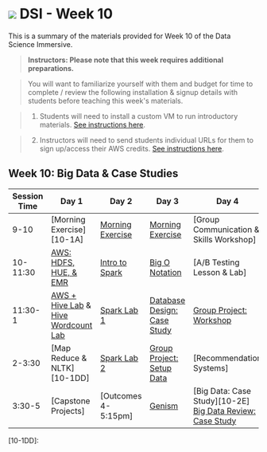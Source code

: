 # ![](https://ga-dash.s3.amazonaws.com/production/assets/logo-9f88ae6c9c3871690e33280fcf557f33.png) DSI - Week 10

This is a summary of the materials provided for Week 10 of the Data Science Immersive.

> **Instructors: Please note that this week requires additional preparations.**

> You will want to familiarize yourself with them and budget for time to complete / review the following installation & signup details with students before teaching this week's materials.

> 1. Students will need to install a custom VM to run introductory materials. [See instructions here](https://github.com/ga-students/DSI_SM_01/blob/master/curriculum/week-09/VM-big-data-setup.md).

> 2. Instructors will need to send students individual URLs for them to sign up/access their AWS credits. [See instructions here](https://github.com/ga-students/DSI_SM_01/blob/master/curriculum/week-09/VM-big-data-setup.md).

## Week 10: Big Data & Case Studies

Session Time | Day 1 | Day 2 | Day 3 | Day 4 | Day 5
 --- | --- | --- | --- | ---  | ---
9-10 | [Morning Exercise][10-1A]             | [Morning Exercise][10-3A]           | [Morning Exercise][10-4A]         | [Group Communication & Skills Workshop]             | [Morning Exercise][10-5A]
10-11:30 |[AWS: HDFS, HUE, & EMR][10-1AA]        | [Intro to Spark][10-3B]             |  [Big O Notation][10-4B] | [A/B Testing Lesson & Lab]   | [Spark: Case Study][10-3E] 
11:30-1 | [AWS + Hive Lab][10-1BB]  & [Hive Wordcount Lab][10-1CC]   | [Spark Lab 1][10-3C]      | [Database Design: Case Study][10-4B]       | [Group Project: Workshop][10-5D]  | [Group Project: Workshop][10-5C] or [Review]
2-3:30 | [Map Reduce & NLTK][10-1DD]         | [Spark Lab 2][10-3D]         | [Group Project: Setup Data][10-4C]       |  [Recommendation Systems]    | [Group Project: Workshop][10-5D]
3:30-5 | [Capstone Projects]    |  [Outcomes 4-5:15pm]       | [Genism][10-3E]| [Big Data: Case Study][10-2E] [Big Data Review: Case Study][10-4ZZ]    | [Student Presentations][10-5E]

[10-1AA]: 1.2-lesson-AWS-EMR
[10-1BB]: 1.3-lab-Hive-Queries
[10-1CC]: 1.4-lesson-Hive
[10-1DD]: 

[10-3A]: #
[10-3B]: 2.1-lesson-Spark-Intro
[10-3C]: 2.2-lab-Spark-Lab-1
[10-3D]: 2.3-lab-Spark-Lab-2
[10-3E]: 2.4-lesson-Spark-Case-Study
[10-3F]: group-lab

[10-4A]: group-lab
[10-4B]: 3.1-lesson-database-design-study
[10-4C]: group-lab
[10-4D]: group-lab
[10-4E]:group-lab
[10-4F]: group-lab
[10-4ZZ]: 5.1-lesson-big-data-review-case-study

[10-5A]: ../recurring-materials/reflection
[10-5B]: 5.1-lesson
[10-5C]: group-lab
[10-5D]: group-lab
[10-5E]: ../recurring-materials/project-show-and-tell
[10-5F]: ./instructor-contributions/
